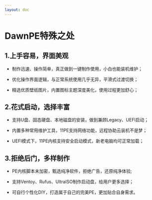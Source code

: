 ```yaml
---
layout: doc
---
```

# DawnPE特殊之处

## 1.上手容易，界面美观

- 制作迅速、操作简单，真正做到一键制作使用，小白也能装机维护；

- 优化操作界面逻辑，与正常系统使用几乎无异，平滑式过渡切换；

- 精选优质壁纸图片，内置图标主题深度美化，使用过程更加舒心；

## 2.花式启动，选择丰富

- 支持U盘、固态硬盘、本地磁盘的安装，做到兼顾Legacy、UEFI启动；

- 内置多种常用维护工具，11PE支持网络功能，远程协助云装机不是梦；

- UEFI模式下，11PE内核支持安全启动模式，新老电脑均可正常加载；

## 3.拒绝后门，多样制作

- PE内核脚本未加密，甄选纯净软件，拒绝广告，还原纯净体验;

- 支持Ventoy、Rufus、UltraISO制作启动盘，给用户更多选择；

- 可自行个性化DIY，打造属于自己的完美PE，更加贴合自身需求。